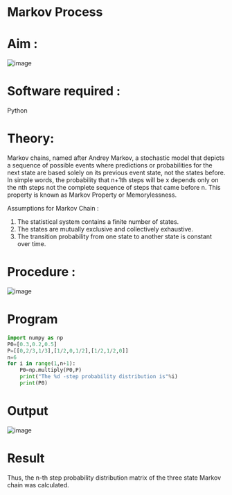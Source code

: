 # Markov Process


# Aim : 

![image](https://user-images.githubusercontent.com/104613195/170176804-7a25305b-c5e3-4b93-8201-8ebbe99765cc.png)

# Software required :  

Python

# Theory:

Markov chains, named after Andrey Markov, a stochastic model that depicts a sequence of possible events where predictions or probabilities for the next state are based solely on its previous event state, not the states before. In simple words, the probability that n+1th steps will be x depends only on the nth steps not the complete sequence of steps that came before n. This property is known as Markov Property or Memorylessness. 

Assumptions for Markov Chain :
1. The statistical system contains a finite number of states.
2. The states are mutually exclusive and collectively exhaustive.
3. The transition probability from one state to another state is constant over time.
# Procedure :

![image](https://user-images.githubusercontent.com/104613195/170175685-c6187523-f268-4a3b-b03d-8bbe62647a57.png)



# Program
```python
import numpy as np
P0=[0.3,0.2,0.5]
P=[[0,2/3,1/3],[1/2,0,1/2],[1/2,1/2,0]]
n=6
for i in range(1,n+1):
    P0=np.multiply(P0,P)
    print("The %d -step probability distribution is"%i)
    print(P0)
```


# Output
![image](https://user-images.githubusercontent.com/75235090/170512340-f970622b-0d40-4503-92e9-bca325b7af07.png)

# Result
Thus, the n-th step probability distribution matrix of the three state Markov chain was calculated.

